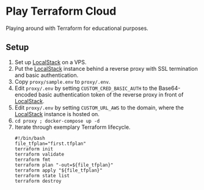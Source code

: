 # Play Terraform Cloud

Playing around with Terraform for educational purposes.

## Setup
1. Set up [LocalStack](https://github.com/localstack/localstack) on a VPS.
2. Put the [LocalStack](https://github.com/localstack/localstack) instance behind a reverse proxy with SSL termination and basic authentication.
3. Copy `proxy/sample.env` to `proxy/.env`.
4. Edit `proxy/.env` by setting `CUSTOM_CRED_BASIC_AUTH` to the Base64-encoded basic authentication token of the reverse proxy in front of [LocalStack](https://github.com/localstack/localstack).
5. Edit `proxy/.env` by setting `CUSTOM_URL_AWS` to the domain, where the [LocalStack](https://github.com/localstack/localstack) instance is hosted on.
6. `cd proxy ; docker-compose up -d`
7. Iterate through exemplary Terraform lifecycle.
    ```
    #!/bin/bash
    file_tfplan="first.tfplan"
    terraform init
    terraform validate
    terraform fmt
    terraform plan "-out=${file_tfplan}"
    terraform apply "${file_tfplan}"
    terraform state list
    terraform destroy
    ```
